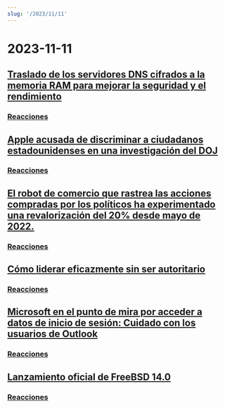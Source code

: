 ```yaml
---
slug: '/2023/11/11'
---
```


# 2023-11-11

## [Traslado de los servidores DNS cifrados a la memoria RAM para mejorar la seguridad y el rendimiento](https://mullvad.net/en/blog/moving-our-encrypted-dns-servers-to-run-in-ram)


### [Reacciones](https://news.ycombinator.com/item?id=38217355)


## [Apple acusada de discriminar a ciudadanos estadounidenses en una investigación del DOJ](https://arstechnica.com/tech-policy/2023/11/apple-discriminated-against-us-citizens-in-hiring-doj-says/)


### [Reacciones](https://news.ycombinator.com/item?id=38224950)


## [El robot de comercio que rastrea las acciones compradas por los políticos ha experimentado una revalorización del 20% desde mayo de 2022.](https://www.threads.net/@quiverquantitative/post/CzcB-Gsgqow)


### [Reacciones](https://news.ycombinator.com/item?id=38226404)


## [Cómo liderar eficazmente sin ser autoritario](https://www.jeffwofford.com/?p=2089)


### [Reacciones](https://news.ycombinator.com/item?id=38224245)


## [Microsoft en el punto de mira por acceder a datos de inicio de sesión: Cuidado con los usuarios de Outlook](https://www.heise.de/news/Microsoft-lays-hands-on-login-data-Beware-of-the-new-Outlook-9358925.html)


### [Reacciones](https://news.ycombinator.com/item?id=38219568)


## [Lanzamiento oficial de FreeBSD 14.0](https://lists.freebsd.org/archives/dev-commits-src-all/2023-November/033349.html)


### [Reacciones](https://news.ycombinator.com/item?id=38219578)


<head>
  <meta property="og:title" content="Traslado de los servidores DNS cifrados a la memoria RAM para mejorar la seguridad y el rendimiento" />
  <meta property="og:type" content="website" />
  <meta property="og:image" content="https://og.cho.sh/api/og/?title=Traslado%20de%20los%20servidores%20DNS%20cifrados%20a%20la%20memoria%20RAM%20para%20mejorar%20la%20seguridad%20y%20el%20rendimiento&subheading=s%C3%A1bado%2C%2011%20de%20noviembre%20de%202023%3A%20Resumen%20de%20Hacker%20News" />
</head>
